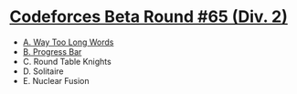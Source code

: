 # [Codeforces Beta Round #65 (Div. 2)](https://codeforces.com/contest/71)

- [A. Way Too Long Words](https://github.com/wingkwong/competitive-programming/blob/master/codeforces/contests/71/A.cpp)
- [B. Progress Bar](https://github.com/wingkwong/competitive-programming/blob/master/codeforces/contests/71/B.cpp)
- C. Round Table Knights
- D. Solitaire
- E. Nuclear Fusion
